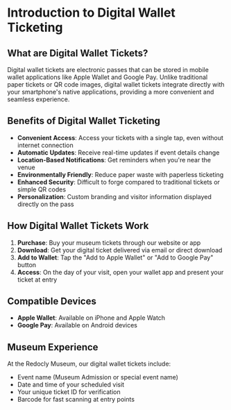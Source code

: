 # Introduction to Digital Wallet Ticketing

## What are Digital Wallet Tickets?

Digital wallet tickets are electronic passes that can be stored in mobile wallet applications like Apple Wallet and Google Pay. Unlike traditional paper tickets or QR code images, digital wallet tickets integrate directly with your smartphone's native applications, providing a more convenient and seamless experience.

## Benefits of Digital Wallet Ticketing

- **Convenient Access**: Access your tickets with a single tap, even without internet connection
- **Automatic Updates**: Receive real-time updates if event details change
- **Location-Based Notifications**: Get reminders when you're near the venue
- **Environmentally Friendly**: Reduce paper waste with paperless ticketing
- **Enhanced Security**: Difficult to forge compared to traditional tickets or simple QR codes
- **Personalization**: Custom branding and visitor information displayed directly on the pass

## How Digital Wallet Tickets Work

1. **Purchase**: Buy your museum tickets through our website or app
2. **Download**: Get your digital ticket delivered via email or direct download
3. **Add to Wallet**: Tap the "Add to Apple Wallet" or "Add to Google Pay" button
4. **Access**: On the day of your visit, open your wallet app and present your ticket at entry

## Compatible Devices

- **Apple Wallet**: Available on iPhone and Apple Watch
- **Google Pay**: Available on Android devices

## Museum Experience

At the Redocly Museum, our digital wallet tickets include:

- Event name (Museum Admission or special event name)
- Date and time of your scheduled visit
- Your unique ticket ID for verification
- Barcode for fast scanning at entry points
